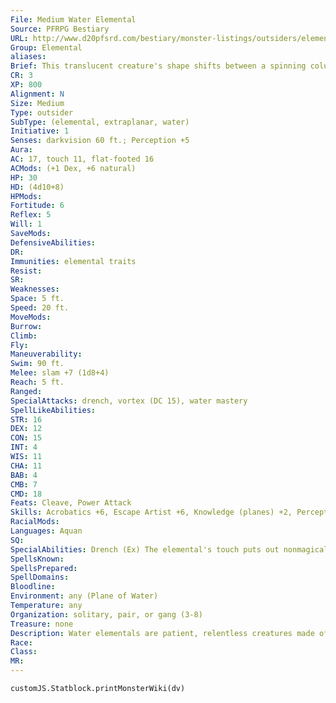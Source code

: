 ```yaml
---
File: Medium Water Elemental
Source: PFRPG Bestiary
URL: http://www.d20pfsrd.com/bestiary/monster-listings/outsiders/elemental/water
Group: Elemental
aliases: 
Brief: This translucent creature's shape shifts between a spinning column of water and a crashing wave.
CR: 3
XP: 800
Alignment: N
Size: Medium
Type: outsider
SubType: (elemental, extraplanar, water)
Initiative: 1
Senses: darkvision 60 ft.; Perception +5
Aura: 
AC: 17, touch 11, flat-footed 16
ACMods: (+1 Dex, +6 natural)
HP: 30
HD: (4d10+8)
HPMods: 
Fortitude: 6
Reflex: 5
Will: 1
SaveMods: 
DefensiveAbilities: 
DR: 
Immunities: elemental traits
Resist: 
SR: 
Weaknesses: 
Space: 5 ft.
Speed: 20 ft.
MoveMods: 
Burrow: 
Climb: 
Fly: 
Maneuverability: 
Swim: 90 ft.
Melee: slam +7 (1d8+4)
Reach: 5 ft.
Ranged: 
SpecialAttacks: drench, vortex (DC 15), water mastery
SpellLikeAbilities: 
STR: 16
DEX: 12
CON: 15
INT: 4
WIS: 11
CHA: 11
BAB: 4
CMB: 7
CMD: 18
Feats: Cleave, Power Attack
Skills: Acrobatics +6, Escape Artist +6, Knowledge (planes) +2, Perception +5, Stealth +6, Swim +16
RacialMods: 
Languages: Aquan
SQ: 
SpecialAbilities: Drench (Ex) The elemental's touch puts out nonmagical flames of Large size or smaller. The creature can dispel magical fire it touches as dispel magic (caster level equals elemental's HD). Vortex (Su) A water elemental can create a whirlpool as a standard action, at will. This ability functions identically to the whirlwind special attack (see page 306), but can only form underwater and cannot leave the water. Water Mastery (Ex) A water elemental gains a +1 bonus on attack and damage rolls if both it and its opponent are touching water. If the opponent or the elemental is touching the ground, the elemental takes a -4 penalty on attack and damage rolls. These modifiers apply to bull rush and overrun maneuvers, whether the elemental is initiating or resisting these kinds of attacks.
SpellsKnown: 
SpellsPrepared: 
SpellDomains: 
Bloodline: 
Environment: any (Plane of Water)
Temperature: any
Organization: solitary, pair, or gang (3-8)
Treasure: none
Description: Water elementals are patient, relentless creatures made of living fresh or salt water. They prefer to hide or drag their opponents into the water to gain an advantage. As with other elementals, all water elementals have their own unique shapes and appearances. Most appear as wave-like creatures with vaguely humanoid faces and smaller wave "arms" to either side. Another common form is that of any aquatic creature, such as a shark or octopus, but made entirely out of water. Elemental Height Weight Vortex Save DC Vortex Height Small 4 ft. 34 lbs. 13 10-20 ft. Medium 8 ft. 280 lbs. 15 10-30 ft. Large 16 ft. 2,250 lbs. 19 10-40 ft. Huge 32 ft. 18,000 lbs. 22 10-50 ft. Greater 36 ft. 21,000 lbs. 25 10-60 ft. Elder 40 ft. 24,000 lbs. 28 10-60 ft.
Race: 
Class: 
MR: 
---
```

```dataviewjs
customJS.Statblock.printMonsterWiki(dv)
```
